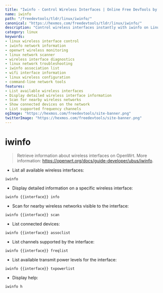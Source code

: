 ```yaml
---
title: "Iwinfo - Control Wireless Interfaces | Online Free DevTools by Hexmos"
name: iwinfo
path: "/freedevtools/tldr/linux/iwinfo/"
canonical: "https://hexmos.com/freedevtools/tldr/linux/iwinfo/"
description: "Control wireless interfaces instantly with iwinfo on Linux. Monitor network connections, scan for networks, and troubleshoot connectivity issues with this command. Free online tool, no registration required."
category: linux
keywords:
- linux wireless interface control
- iwinfo network information
- openwrt wireless monitoring
- linux network scanner
- wireless interface diagnostics
- linux network troubleshooting
- iwinfo association list
- wifi interface information
- linux wireless configuration
- command-line network tools
features:
- List available wireless interfaces
- Display detailed wireless interface information
- Scan for nearby wireless networks
- Show connected devices on the network
- List supported frequency channels
ogImage: "https://hexmos.com/freedevtools/site-banner.png"
twitterImage: "https://hexmos.com/freedevtools/site-banner.png"
---
```


# iwinfo

> Retrieve information about wireless interfaces on OpenWrt.
> More information: <https://openwrt.org/docs/guide-developer/ubus/iwinfo>.

- List all available wireless interfaces:

`iwinfo`

- Display detailed information on a specific wireless interface:

`iwinfo {{interface}} info`

- Scan for nearby wireless networks visible to the interface:

`iwinfo {{interface}} scan`

- List connected devices:

`iwinfo {{interface}} assoclist`

- List channels supported by the interface:

`iwinfo {{interface}} freqlist`

- List available transmit power levels for the interface:

`iwinfo {{interface}} txpowerlist`

- Display help:

`iwinfo h`
